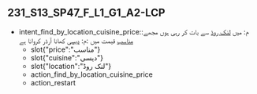 ## 231_S13_SP47_F_L1_G1_A2-LCP
* intent_find_by_location_cuisine_price::م: میں [لنک روڈ](location) سے بات کر رہی ہوں مجھے [مناسب](price) قیمت میں :م: [دیسی](cuisine) کھانا آرڈر کروانا ہے
	- slot{"price":"مناسب"}
	- slot{"cuisine":"دیسی"}
	- slot{"location":"لنک روڈ"}
	- action_find_by_location_cuisine_price
	- action_restart